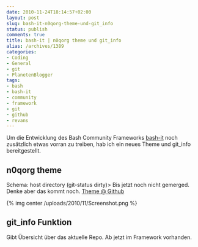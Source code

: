 ```yaml
---
date: 2010-11-24T18:14:57+02:00
layout: post
slug: bash-it-n0qorg-theme-und-git_info
status: publish
comments: true
title: bash-it | n0qorg theme und git_info
alias: /archives/1389
categories:
- Coding
- General
- git
- PlanetenBlogger
tags:
- bash
- bash-it
- community
- framework
- git
- github
- revans
---
```


Um die Entwicklung des Bash Community Frameworks [bash-it](http://github.com/revans/bash-it) noch zusätzlich etwas vorran zu treiben, hab ich ein neues Theme und git_info  bereitgestellt.


## n0qorg theme


Schema: host directory (git-status dirty)>
Bis jetzt noch nicht gemerged. Denke aber das kommt noch. [Theme @ Github](https://github.com/noqqe/bash-it/blob/92b8d6d9cfade500e4d514163b5c18a1df71113d/themes/n0qorg/n0qorg.theme.bash)


{% img center /uploads/2010/11/Screenshot.png %}




## git_info Funktion


Gibt Übersicht über das aktuelle Repo. Ab jetzt im Framework vorhanden.


